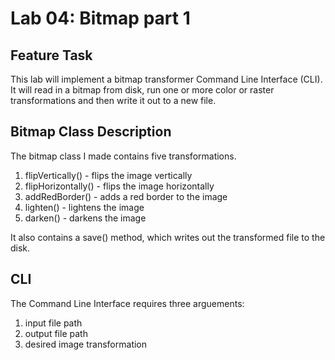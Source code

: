 # Lab 04: Bitmap part 1

## Feature Task
This lab will implement a bitmap transformer Command Line Interface (CLI).  It will read in a bitmap from disk, run one or more color or raster transformations and then write it out to a new file.

## Bitmap Class Description
The bitmap class I made contains five transformations.
1. flipVertically() - flips the image vertically
2. flipHorizontally() - flips the image horizontally
3. addRedBorder() - adds a red border to the image
4. lighten() - lightens the image
5. darken() - darkens the image

It also contains a save() method, which writes out the transformed file to the disk.

## CLI
The Command Line Interface requires three arguements:
1. input file path
2. output file path
3. desired image transformation